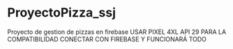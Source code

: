 # ProyectoPizza_ssj
Proyecto de gestion de pizzas en firebase
USAR PIXEL 4XL API 29 PARA LA COMPATIBILIDAD
CONECTAR CON FIREBASE Y FUNCIONARÁ TODO
